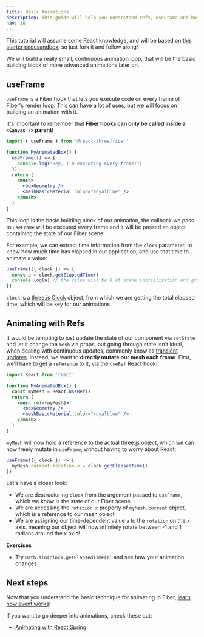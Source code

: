 ```yaml
---
title: Basic Animations
description: This guide will help you understand refs, useFrame and how to make basic animations with Fiber
nav: 16
---
```


This tutorial will assume some React knowledge, and will be based on [this starter codesandbox](https://codesandbox.io/s/getting-started-01-12q81?from-embed), so just fork it and follow along!

We will build a really small, continuous animation loop, that will be the basic building block of more advanced animations later on.

## useFrame

`useFrame` is a Fiber hook that lets you execute code on every frame of Fiber's render loop. This can have a lot of uses, but we will focus on building an animation with it.

It's important to remember that **Fiber hooks can only be called inside a `<Canvas />` parent**!

```jsx
import { useFrame } from '@react-three/fiber'

function MyAnimatedBox() {
  useFrame(() => {
    console.log("Hey, I'm executing every frame!")
  })
  return (
    <mesh>
      <boxGeometry />
      <meshBasicMaterial color="royalblue" />
    </mesh>
  )
}
```

This loop is the basic building block of our animation, the callback we pass to `useFrame` will be executed every frame and it will be passed an object containing the state of our Fiber scene:

For example, we can extract time information from the `clock` parameter, to know how much time has elapsed in our application, and use that time to animate a value:

```jsx
useFrame(({ clock }) => {
  const a = clock.getElapsedTime()
  console.log(a) // the value will be 0 at scene initialization and grow each frame
})
```

`clock` is a [three.js Clock](https://threejs.org/docs/#api/en/core/Clock) object, from which we are getting the total elapsed time, which will be key for our animations.

## Animating with Refs

It would be tempting to just update the state of our component via `setState` and let it change the `mesh` via props, but going through state isn't ideal, when dealing with continuous updates, commonly know as [transient updates]().
Instead, we want to **directly mutate our mesh each frame**. First, we'll have to get a `reference` to it, via the `useRef` React hook:

```jsx
import React from 'react'

function MyAnimatedBox() {
  const myMesh = React.useRef()
  return (
    <mesh ref={myMesh}>
      <boxGeometry />
      <meshBasicMaterial color="royalblue" />
    </mesh>
  )
}
```

`myMesh` will now hold a reference to the actual three.js object, which we can now freely mutate in `useFrame`, without having to worry about React:

```jsx
useFrame(({ clock }) => {
  myMesh.current.rotation.x = clock.getElapsedTime()
})
```

Let's have a closer look:

- We are destructuring `clock` from the argument passed to `useFrame`, which we know is the state of our Fiber scene.
- We are accessing the `rotation.x` property of `myMesh.current` object, which is a reference to our mesh object
- We are assigning our time-dependent value `a` to the `rotation` on the `x` axis, meaning our object will now infinitely rotate between -1 and 1 radians around the x axis!

<Codesandbox id="29gxw" />

**Exercises**

- Try `Math.sin(clock.getElapsedTime())` and see how your animation changes

## Next steps

Now that you understand the basic technique for animating in Fiber, [learn how event works](/react-three-fiber/tutorials/events-and-interaction)!

If you want to go deeper into animations, check these out:

- [Animating with React Spring](/react-three-fiber/tutorials/using-with-react-spring)